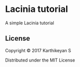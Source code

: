# Lacinia tutorial

A simple Lacinia tutorial

## License

Copyright © 2017 Karthikeyan S

Distributed under the MIT License

